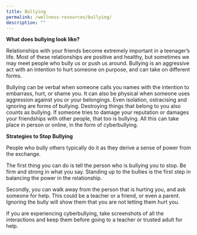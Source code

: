 ```yaml
---
title: Bullying
permalink: /wellness-resources/bullying/
description: ""
---
```



**What does bullying look like?**

Relationships with your friends become extremely important in a teenager’s life. Most of these relationships are positive and healthy, but sometimes we may meet people who bully us or push us around. Bullying is an aggressive act with an intention to hurt someone on purpose, and can take on different forms.

Bullying can be verbal when someone calls you names with the intention to embarrass, hurt, or shame you. It can also be physical when someone uses aggression against you or your belongings. Even isolation, ostracising and ignoring are forms of bullying. Destroying things that belong to you also counts as bullying. If someone tries to damage your reputation or damages your friendships with other people, that too is bullying. All this can take place in person or online, in the form of cyberbullying.

**Strategies to Stop Bullying**

People who bully others typically do it as they derive a sense of power from the exchange.

The first thing you can do is tell the person who is bullying you to stop. Be firm and strong in what you say. Standing up to the bullies is the first step in balancing the power in the relationship.

Secondly, you can walk away from the person that is hurting you, and ask someone for help. This could be a teacher or a friend, or even a parent. Ignoring the bully will show them that you are not letting them hurt you.

If you are experiencing cyberbullying, take screenshots of all the interactions and keep them before going to a teacher or trusted adult for help.
